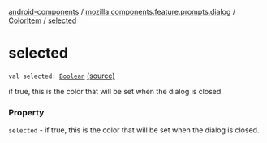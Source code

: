 [android-components](../../index.md) / [mozilla.components.feature.prompts.dialog](../index.md) / [ColorItem](index.md) / [selected](./selected.md)

# selected

`val selected: `[`Boolean`](https://kotlinlang.org/api/latest/jvm/stdlib/kotlin/-boolean/index.html) [(source)](https://github.com/mozilla-mobile/android-components/blob/master/components/feature/prompts/src/main/java/mozilla/components/feature/prompts/dialog/BasicColorAdapter.kt#L39)

if true, this is the color that will be set when the dialog is closed.

### Property

`selected` - if true, this is the color that will be set when the dialog is closed.